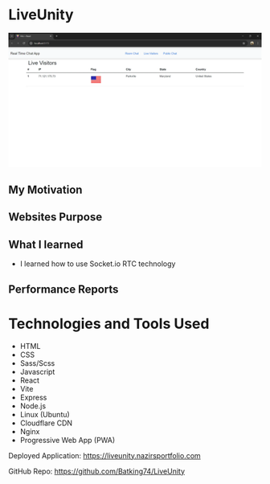 # LiveUnity

![Nazirs Live Unity Project](./Nazirs%20Live%20Unity%20Project%20-%202023-1.webp)

##  My Motivation

##  Websites Purpose

## What I learned
- I learned how to use Socket.io RTC technology

##  Performance Reports

# Technologies and Tools Used
- HTML
- CSS
- Sass/Scss
- Javascript
- React
- Vite
- Express
- Node.js
- Linux (Ubuntu)
- Cloudflare CDN
- Nginx
- Progressive Web App (PWA)


Deployed Application: https://liveunity.nazirsportfolio.com

GitHub Repo: https://github.com/Batking74/LiveUnity